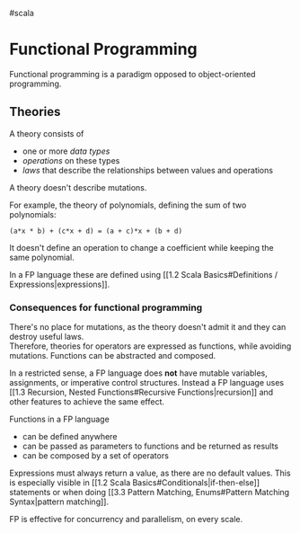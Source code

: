 #scala
# Functional Programming
Functional programming is a paradigm opposed to object-oriented programming.  

## Theories
A theory consists of  

- one or more *data types*
- *operations* on these types
- *laws* that describe the relationships between values and operations

A theory doesn't describe mutations.

For example, the theory of polynomials, defining the sum of two polynomials:
```
(a*x * b) + (c*x + d) = (a + c)*x + (b + d)
```
It doesn't define an operation to change a coefficient while keeping the same polynomial.

In a FP language these are defined using [[1.2 Scala Basics#Definitions / Expressions|expressions]].

### Consequences for functional programming
There's no place for mutations, as the theory doesn't admit it and they can destroy useful laws.  
Therefore, theories for operators are expressed as functions, while avoiding mutations. Functions can be abstracted and composed.

In a restricted sense, a FP language does **not** have mutable variables, assignments, or imperative control structures.
Instead a FP language uses [[1.3 Recursion, Nested Functions#Recursive Functions|recursion]] and other features to achieve the same effect.

Functions in a FP language
- can be defined anywhere
- can be passed as parameters to functions and be returned as results
- can be composed by a set of operators

Expressions must always return a value, as there are no default values. This is especially visible in [[1.2 Scala Basics#Conditionals|if-then-else]] statements or when doing [[3.3 Pattern Matching, Enums#Pattern Matching Syntax|pattern matching]].

FP is effective for concurrency and parallelism, on every scale.